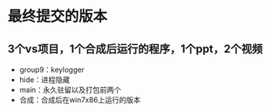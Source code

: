 # 最终提交的版本
## 3个vs项目，1个合成后运行的程序，1个ppt，2个视频
- group9：keylogger
- hide：进程隐藏
- main：永久驻留以及打包前两个
- 合成：合成后在win7x86上运行的版本